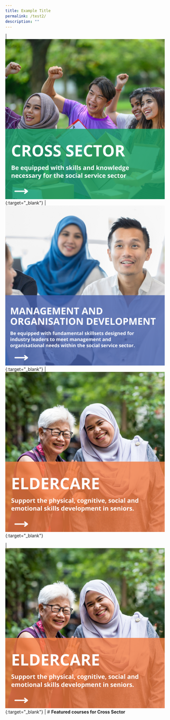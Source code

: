 ```yaml
---
title: Example Title
permalink: /test2/
description: ""
---
```

| [![](/images/cross-sector-cover.png)](https://www.ssi.gov.sg/training/cross-sector/){:target="_blank"} | [![](/images/mod-cover.png)](https://www.ssi.gov.sg/training/management-and-organisation-development/){:target="_blank"} | [![](/images/elderly-cover.png)](https://www.ssi.gov.sg/training/eldercare/){:target="_blank"}

| [![](/images/website-grid.png)](https://www.ssi.gov.sg/training/cross-sector/){:target="_blank"} | # **Featured courses for Cross Sector**